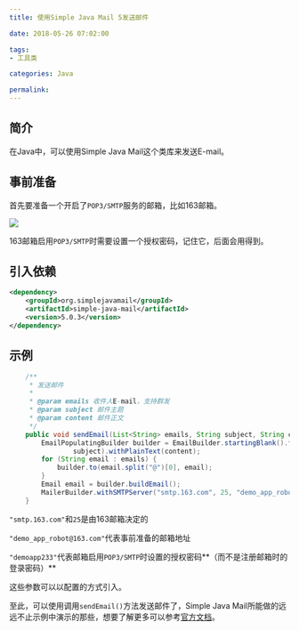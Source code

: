 ```yaml
---
title: 使用Simple Java Mail 5发送邮件

date: 2018-05-26 07:02:00

tags:
- 工具类

categories: Java

permalink: 
---
```




## 简介

在Java中，可以使用Simple Java Mail这个类库来发送E-mail。



## 事前准备

首先要准备一个开启了`POP3/SMTP`服务的邮箱，比如163邮箱。

![](/images/send-email-1.png)



163邮箱启用`POP3/SMTP`时需要设置一个授权密码，记住它，后面会用得到。



## 引入依赖

~~~xml
<dependency>
    <groupId>org.simplejavamail</groupId>
    <artifactId>simple-java-mail</artifactId>
    <version>5.0.3</version>
</dependency>
~~~



## 示例

~~~java
    /**
     * 发送邮件
     *
     * @param emails 收件人E-mail，支持群发
     * @param subject 邮件主题
     * @param content 邮件正文
     */
    public void sendEmail(List<String> emails, String subject, String content) {
        EmailPopulatingBuilder builder = EmailBuilder.startingBlank().from("Demo App Robot", "demo_app_robot@163.com").withSubject(
                subject).withPlainText(content);
        for (String email : emails) {
            builder.to(email.split("@")[0], email);
        }
        Email email = builder.buildEmail();
        MailerBuilder.withSMTPServer("smtp.163.com", 25, "demo_app_robot@163.com", "demoapp233").buildMailer().sendMail(email);
    }
~~~



`"smtp.163.com"`和`25`是由163邮箱决定的

`"demo_app_robot@163.com"`代表事前准备的邮箱地址

`"demoapp233"`代表邮箱启用`POP3/SMTP`时设置的授权密码**（而不是注册邮箱时的登录密码）**

这些参数可以以配置的方式引入。



至此，可以使用调用`sendEmail()`方法发送邮件了，Simple Java Mail所能做的远远不止示例中演示的那些，想要了解更多可以参考[官方文档](http://www.simplejavamail.org/#/features)。